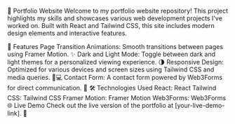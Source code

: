 🌟 Portfolio Website
Welcome to my portfolio website repository! This project highlights my skills and showcases various web development projects I've worked on. Built with React and Tailwind CSS, this site includes modern design elements and interactive features.

🚀 Features
Page Transition Animations: Smooth transitions between pages using Framer Motion. ✨
Dark and Light Mode: Toggle between dark and light themes for a personalized viewing experience. 🌗
Responsive Design: Optimized for various devices and screen sizes using Tailwind CSS and media queries. 📱💻
Contact Form: A contact form powered by Web3Forms for direct communication. 📧
🛠 Technologies Used
React: React
Tailwind CSS: Tailwind CSS
Framer Motion: Framer Motion
Web3Forms: Web3Forms
🌐 Live Demo
Check out the live version of the portfolio at [your-live-demo-link]. 🚀